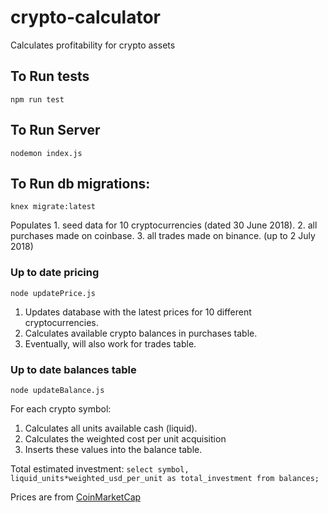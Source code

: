 # crypto-calculator
Calculates profitability for crypto assets

## To Run tests
`npm run test`

## To Run Server
`nodemon index.js`

## To Run db migrations:
`knex migrate:latest`

Populates 1. seed data for 10 cryptocurrencies (dated 30 June 2018).
          2. all purchases made on coinbase.
          3. all trades made on binance.  (up to 2 July 2018)

### Up to date pricing
`node updatePrice.js`

1. Updates database with the latest prices for 10 different cryptocurrencies.
2. Calculates available crypto balances in purchases table.
3. Eventually, will also work for trades table.

### Up to date balances table
`node updateBalance.js`

For each crypto symbol:
1. Calculates all units available cash (liquid).
2. Calculates the weighted cost per unit acquisition
3. Inserts these values into the balance table.

Total estimated investment:
`select symbol, liquid_units*weighted_usd_per_unit as total_investment from balances;`

Prices are from [CoinMarketCap](https://coinmarketcap.com/)
